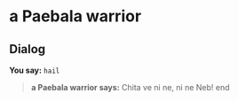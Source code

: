 # a Paebala warrior
## Dialog

**You say:** `hail`



>**a Paebala warrior says:** Chita ve ni ne, ni ne Neb!
end